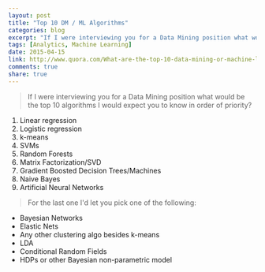 ```yaml
---
layout: post
title: "Top 10 DM / ML Algorithms"
categories: blog
excerpt: "If I were interviewing you for a Data Mining position what would be the top 10 algorithms I would expect you to know in order of priority?"
tags: [Analytics, Machine Learning]
date: 2015-04-15
link: http://www.quora.com/What-are-the-top-10-data-mining-or-machine-learning-algorithms/answer/Xavier-Amatriain
comments: true
share: true
---
```


> If I were interviewing you for a Data Mining position what would be the top 10 algorithms I would expect you to know in order of priority?

1. Linear regression
2. Logistic regression
3. k-means
4. SVMs
5. Random Forests
6. Matrix Factorization/SVD
7. Gradient Boosted Decision Trees/Machines
8. Naive Bayes
9. Artificial Neural Networks

>For the last one I'd let you pick one of the following:

- Bayesian Networks
- Elastic Nets
- Any other clustering algo besides k-means
- LDA
- Conditional Random Fields
- HDPs or other Bayesian non-parametric model
